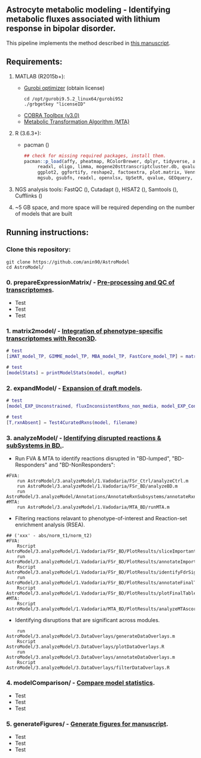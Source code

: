## Astrocyte metabolic modeling - Identifying metabolic fluxes associated with lithium response in bipolar disorder.
This pipeline implements the method described in [this manuscript](https://anin90.github.io/).

## Requirements:
1. MATLAB (R2015b+):
   * [Gurobi optimizer](https://www.gurobi.com/downloads/licenses/) (obtain license)
	   ```shell
	   cd /opt/gurobi9.5.2_linux64/gurobi952
	   ./grbgetkey "licenseID"
		```
   * [COBRA Toolbox (v3.0)](https://opencobra.github.io/cobratoolbox/stable/installation.html)
   * [Metabolic Transformation Algorithm (MTA)](https://github.com/ImNotaGit/MTA)
2. R (3.6.3+):
   * pacman ()
	   ```r
	   ## check for missing required packages, install them.
	   pacman::p_load(affy, pheatmap, RColorBrewer, dplyr, tidyverse, annotate, rat2302.db, mouse4302.db, homologene, 
			readxl, oligo, limma, mogene20sttranscriptcluster.db, qvalue, GEOquery, tidyr, tibble, splitstackshape, gplots, 
			ggplot2, ggfortify, reshape2, factoextra, plot.matrix, VennDiagram, ggvenn, plotrix, pheatmap, magrittr, venn, 
			mgsub, gsubfn, readxl, openxlsx, UpSetR, qvalue, GEOquery, TeachingDemos, sm, org.Hs.eg.db, data.table)
		```						
4. NGS analysis tools: FastQC (), Cutadapt (), HISAT2 (), Samtools (), Cufflinks ()

5. ~5 GB space, and more space will be required depending on the number of models that are built

## Running instructions:
### Clone this repository:
```shell
git clone https://github.com/anin90/AstroModel
cd AstroModel/
```
### 0. prepareExpressionMatrix/ - <ins>Pre-processing and QC of transcriptomes</ins>.
   * Test
   * Test
   * Test
   
### 1. matrix2model/ - <ins>Integration of phenotype-specific transcriptomes with Recon3D</ins>.
```matlab
# test
[iMAT_model_TP, GIMME_model_TP, MBA_model_TP, FastCore_model_TP] = matrix2models_abs(filename)

# test
[modelStats] = printModelStats(model, expMat)
```

### 2. expandModel/ - <ins>Expansion of draft models</ins>.
```matlab
# test
[model_EXP_Unconstrained, fluxInconsistentRxns_non_media, model_EXP_Constrained, fluxInconsistentRxns_media] = expandModel_Primary(model)

# test
[T,rxnAbsent] = Test4CuratedRxns(model, filename)
```

### 3. analyzeModel/ - <ins>Identifying disrupted reactions & subSystems in BD.</ins>.

   * Run FVA & MTA to identify reactions disrupted in "BD-lumped", "BD-Responders" and "BD-NonResponders":
```
#FVA:
	run AstroModel/3.analyzeModel/1.Vadodaria/FSr_Ctrl/analyzeCtrl.m
	run AstroModel/3.analyzeModel/1.Vadodaria/FSr_BD/analyzeBD.m
	run AstroModel/3.analyzeModel/Annotations/AnnotateRxnSubsystems/annotateRxnSubsystems.m
#MTA:
	run AstroModel/3.analyzeModel/1.Vadodaria/MTA_BD/runMTA.m
 ```

   * Filtering reactions relavant to phenotype-of-interest and Reaction-set enrichment analysis (RSEA). 
```
## ('xxx' - abs/norm_t1/norm_t2)	
#FVA:
	Rscript AstroModel/3.analyzeModel/1.Vadodaria/FSr_BD/PlotResults/sliceImportantDisruptions_xxx.R
	run AstroModel/3.analyzeModel/1.Vadodaria/FSr_BD/PlotResults/annotateImportantDisruptions_xxx.m
	Rscript AstroModel/3.analyzeModel/1.Vadodaria/FSr_BD/PlotResults/identifyFdrSignificantDisruptions_xxx.R
	run AstroModel/3.analyzeModel/1.Vadodaria/FSr_BD/PlotResults/annotateFinalTable_xxx.m
	Rscript AstroModel/3.analyzeModel/1.Vadodaria/FSr_BD/PlotResults/plotFinalTable_xxx.R
#MTA:
	Rscript AstroModel/3.analyzeModel/1.Vadodaria/MTA_BD/PlotResults/analyzeMTAscores_xxx.R
```

   * Identifying disruptions that are significant across modules.
```
	run AstroModel/3.analyzeModel/3.DataOverlays/generateDataOverlays.m
	Rscript  AstroModel/3.analyzeModel/3.DataOverlays/plotDataOverlays.R
	run  AstroModel/3.analyzeModel/3.DataOverlays/annotateDataOverlays.m
	Rscript  AstroModel/3.analyzeModel/3.DataOverlays/filterDataOverlays.R 
```

### 4. modelComparison/ - <ins>Compare model statistics</ins>.
   * Test
   * Test
   * Test
   
### 5. generateFigures/ - <ins>Generate figures for manuscript</ins>.
   * Test
   * Test
   * Test
